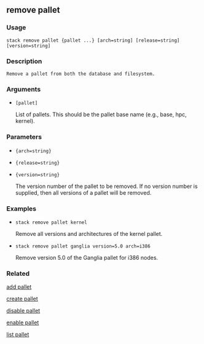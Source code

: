## remove pallet

### Usage

`stack remove pallet {pallet ...} [arch=string] [release=string] [version=string]`

### Description


	Remove a pallet from both the database and filesystem.	

	

### Arguments

* `[pallet]`

   List of pallets. This should be the pallet base name (e.g., base, hpc,
	kernel).


### Parameters
* `{arch=string}`
* `{release=string}`
* `{version=string}`

   The version number of the pallet to be removed. If no version number is
	supplied, then all versions of a pallet will be removed.

### Examples

* `stack remove pallet kernel`

   Remove all versions and architectures of the kernel pallet.

* `stack remove pallet ganglia version=5.0 arch=i386`

   Remove version 5.0 of the Ganglia pallet for i386 nodes.


### Related
[add pallet](add-pallet)

[create pallet](create-pallet)

[disable pallet](disable-pallet)

[enable pallet](enable-pallet)

[list pallet](list-pallet)


